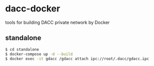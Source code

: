 # dacc-docker

tools for building DACC private network by Docker

## standalone

``` sh
$ cd standalone
$ docker-compose up -d --build
$ docker exec -it gdacc /gdacc attach ipc://root/.dacc/gdacc.ipc
```
